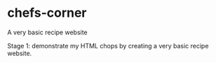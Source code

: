 # chefs-corner

A very basic recipe website

Stage 1: demonstrate my HTML chops by creating a very basic recipe website.
